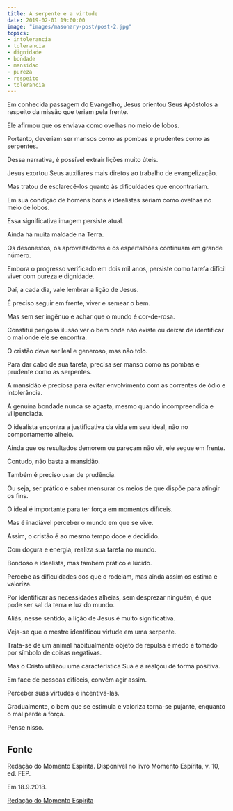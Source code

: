 ```yaml
---
title: A serpente e a virtude
date: 2019-02-01 19:00:00
image: "images/masonary-post/post-2.jpg"
topics: 
- intolerancia
- tolerancia
- dignidade
- bondade
- mansidao
- pureza
- respeito
- tolerancia
---
```



Em conhecida passagem do Evangelho, Jesus orientou Seus Apóstolos a respeito da
missão que teriam pela frente.

Ele afirmou que os enviava como ovelhas no meio de lobos.

Portanto, deveriam ser mansos como as pombas e prudentes como as serpentes.

Dessa narrativa, é possível extrair lições muito úteis.

Jesus exortou Seus auxiliares mais diretos ao trabalho de evangelização.

Mas tratou de esclarecê-los quanto às dificuldades que encontrariam.

Em sua condição de homens bons e idealistas seriam como ovelhas no meio de
lobos.

Essa significativa imagem persiste atual.

Ainda há muita maldade na Terra.

Os desonestos, os aproveitadores e os espertalhões continuam em grande número.

Embora o progresso verificado em dois mil anos, persiste como tarefa difícil
viver com pureza e dignidade.

Daí, a cada dia, vale lembrar a lição de Jesus.

É preciso seguir em frente, viver e semear o bem.

Mas sem ser ingênuo e achar que o mundo é cor-de-rosa.

Constitui perigosa ilusão ver o bem onde não existe ou deixar de identificar o
mal onde ele se encontra.

O cristão deve ser leal e generoso, mas não tolo.

Para dar cabo de sua tarefa, precisa ser manso como as pombas e prudente como
as serpentes.

A mansidão é preciosa para evitar envolvimento com as correntes de ódio e
intolerância.

A genuína bondade nunca se agasta, mesmo quando incompreendida e vilipendiada.

O idealista encontra a justificativa da vida em seu ideal, não no comportamento
alheio.

Ainda que os resultados demorem ou pareçam não vir, ele segue em frente.

Contudo, não basta a mansidão.

Também é preciso usar de prudência.

Ou seja, ser prático e saber mensurar os meios de que dispõe para atingir os
fins.

O ideal é importante para ter força em momentos difíceis.

Mas é inadiável perceber o mundo em que se vive.

Assim, o cristão é ao mesmo tempo doce e decidido.

Com doçura e energia, realiza sua tarefa no mundo.

Bondoso e idealista, mas também prático e lúcido.

Percebe as dificuldades dos que o rodeiam, mas ainda assim os estima e
valoriza.

Por identificar as necessidades alheias, sem desprezar ninguém, é que pode ser
sal da terra e luz do mundo.

Aliás, nesse sentido, a lição de Jesus é muito significativa.

Veja-se que o mestre identificou virtude em uma serpente.

Trata-se de um animal habitualmente objeto de repulsa e medo e tomado por
símbolo de coisas negativas.

Mas o Cristo utilizou uma característica Sua e a realçou de forma positiva.

Em face de pessoas difíceis, convém agir assim.

Perceber suas virtudes e incentivá-las.

Gradualmente, o bem que se estimula e valoriza torna-se pujante, enquanto o mal
perde a força.

Pense nisso.

## Fonte
Redação do Momento Espírita.
Disponível no livro Momento Espírita, v. 10, ed. FEP.

Em 18.9.2018. 


[Redação do Momento Espírita](http://www.momento.com.br/pt/ler_texto.php?id=5543)
